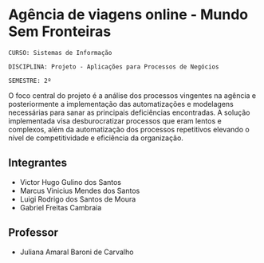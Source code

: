 # Agência de viagens online - Mundo Sem Fronteiras

`CURSO: Sistemas de Informação`

`DISCIPLINA: Projeto - Aplicações para Processos de Negócios`

`SEMESTRE: 2º`

O foco central do projeto é a análise dos processos vingentes na agência e posteriormente a implementação das automatizações e modelagens necessárias para sanar as principais deficiências encontradas. A solução implementada visa desburocratizar processos que eram lentos e complexos, além da automatização dos processos repetitivos elevando o nível de competitividade e eficiência da organização.


## Integrantes

* Victor Hugo Gulino dos Santos
* Marcus Vinicius Mendes dos Santos
* Luigi Rodrigo dos Santos de Moura
* Gabriel Freitas Cambraia

## Professor

* Juliana Amaral Baroni de Carvalho
